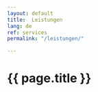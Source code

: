 ```yaml
---
layout: default
title:  Leistungen
lang: de
ref: services
permalink: "/leistungen/"

---
```

# {{ page.title }}
